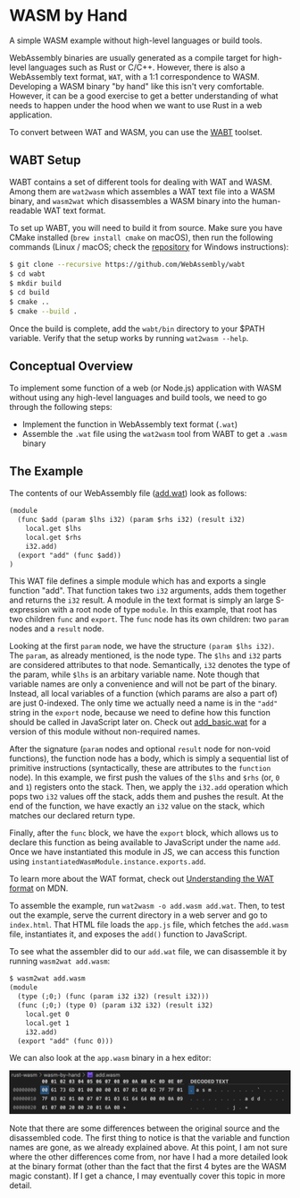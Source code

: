 # WASM by Hand
A simple WASM example without high-level languages or build tools.

WebAssembly binaries are usually generated as a compile target for high-level languages such as Rust or C/C++. However, there is also a WebAssembly text format, `WAT`, with a 1:1 correspondence to WASM. Developing a WASM binary "by hand" like this isn't very comfortable. However, it can be a good exercise to get a better understanding of what needs to happen under the hood when we want to use Rust in a web application.

To convert between WAT and WASM, you can use the [WABT](https://github.com/webassembly/wabt) toolset.

## WABT Setup
WABT contains a set of different tools for dealing with WAT and WASM. Among them are `wat2wasm` which assembles a WAT text file into a WASM binary, and `wasm2wat` which disassembles a WASM binary into the human-readable WAT text format.

To set up WABT, you will need to build it from source. Make sure you have CMake installed (`brew install cmake` on macOS), then run the following commands (Linux / macOS; check the [repository](https://github.com/webassembly/wabt) for Windows instructions):

```bash
$ git clone --recursive https://github.com/WebAssembly/wabt
$ cd wabt
$ mkdir build
$ cd build
$ cmake ..
$ cmake --build .
```

Once the build is complete, add the `wabt/bin` directory to your $PATH variable. Verify that the setup works by running `wat2wasm --help`.

## Conceptual Overview
To implement some function of a web (or Node.js) application with WASM without using any high-level languages and build tools, we need to go through the following steps:
- Implement the function in WebAssembly text format (`.wat`)
- Assemble the `.wat` file using the `wat2wasm` tool from WABT to get a `.wasm` binary

## The Example
The contents of our WebAssembly file ([add.wat](add.wat)) look as follows:
```wat
(module
  (func $add (param $lhs i32) (param $rhs i32) (result i32)
    local.get $lhs
    local.get $rhs
    i32.add)
  (export "add" (func $add))
)
```

This WAT file defines a simple module which has and exports a single function "add". That function takes two `i32` arguments, adds them together and returns the `i32` result. A module in the text format is simply an large S-expression with a root node of type `module`. In this example, that root has two children `func` and `export`. The `func` node has its own children: two `param` nodes and a `result` node.

Looking at the first `param` node, we have the structure `(param $lhs i32)`. The `param`, as already mentioned, is the node type. The `$lhs` and `i32` parts are considered attributes to that node. Semantically, `i32` denotes the type of the param, while `$lhs` is an arbitary variable name. Note though that variable names are only a convenience and will not be part of the binary. Instead, all local variables of a function (which params are also a part of) are just 0-indexed. The only time we actually need a name is in the `"add"` string in the `export` node, because we need to define how this function should be called in JavaScript later on. Check out [add_basic.wat](add_basic.wat) for a version of this module without non-required names.

After the signature (`param` nodes and optional `result` node for non-void functions), the function node has a body, which is simply a sequential list of primitive instructions (syntactically, these are attributes to the `function` node). In this example, we first push the values of the `$lhs` and `$rhs` (or, `0` and `1`) registers onto the stack. Then, we apply the `i32.add` operation which pops two `i32` values off the stack, adds them and pushes the result. At the end of the function, we have exactly an `i32` value on the stack, which matches our declared return type. 

Finally, after the `func` block, we have the `export` block, which allows us to declare this function as being available to JavaScript under the name `add`. Once we have instantiated this module in JS, we can access this function using `instantiatedWasmModule.instance.exports.add`.

To learn more about the WAT format, check out [Understanding the WAT format](https://developer.mozilla.org/en-US/docs/WebAssembly/Understanding_the_text_format) on MDN.

To assemble the example, run `wat2wasm -o add.wasm add.wat`. Then, to test out the example, serve the current directory in a web server and go to `index.html`. That HTML file loads the `app.js` file, which fetches the `add.wasm` file, instantiates it, and exposes the `add()` function to JavaScript.

To see what the assembler did to our `add.wat` file, we can disassemble it by running `wasm2wat add.wasm`:

```
$ wasm2wat add.wasm           
(module
  (type (;0;) (func (param i32 i32) (result i32)))
  (func (;0;) (type 0) (param i32 i32) (result i32)
    local.get 0
    local.get 1
    i32.add)
  (export "add" (func 0)))
```

We can also look at the `app.wasm` binary in a hex editor:

![WASM "add" example binary](../../images/wasm-add-by-hand-binary.png)

Note that there are some differences between the original source and the disassembled code. The first thing to notice is that the variable and function names are gone, as we already explained above. At this point, I am not sure where the other differences come from, nor have I had a more detailed look at the binary format (other than the fact that the first 4 bytes are the WASM magic constant). If I get a chance, I may eventually cover this topic in more detail.